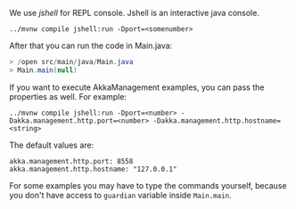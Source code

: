 We use *jshell* for REPL console.
Jshell is an interactive java console.
```shell
../mvnw compile jshell:run -Dport=<somenumber>
```
After that you can run the code in Main.java:
```java
> /open src/main/java/Main.java
> Main.main(null)
```

If you want to execute AkkaManagement examples,
you can pass the properties as well.
For example:

```shell
../mvnw compile jshell:run -Dport=<number> -Dakka.management.http.port=<number> -Dakka.management.http.hostname=<string>
```

The default values are:

```
akka.management.http.port: 8558
akka.management.http.hostname: "127.0.0.1"
```

For some examples you may have to type the commands yourself,
because you don't have access to `guardian` variable inside `Main.main`.